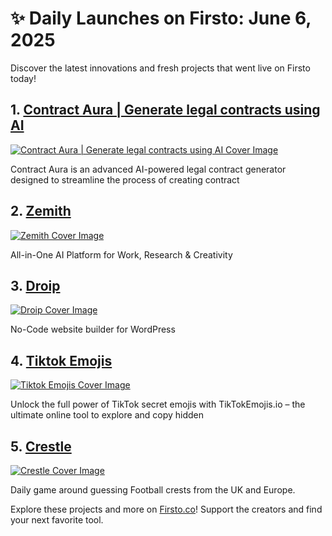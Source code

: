 # ✨ Daily Launches on Firsto: June 6, 2025

Discover the latest innovations and fresh projects that went live on Firsto today!

## 1. [Contract Aura | Generate legal contracts using AI](https://firsto.co/projects/contract-aura-generate-legal-contracts-using-ai)

[![Contract Aura | Generate legal contracts using AI Cover Image](https://607255gt6f.ufs.sh/f/ViZtN9dvJxPtsk2LU9KNHlhmD6Z8sdEqQMcVSCFPk9IvzUKO)](https://firsto.co/projects/contract-aura-generate-legal-contracts-using-ai)

 Contract Aura is an advanced AI-powered legal contract generator designed to streamline the process of creating contract



## 2. [Zemith](https://firsto.co/projects/zemith)

[![Zemith Cover Image](https://607255gt6f.ufs.sh/f/ViZtN9dvJxPtF5fgQFpqVlUuO8kQbWrnT5AdCywPi9mcgB3D)](https://firsto.co/projects/zemith)

 All-in-One AI Platform for Work, Research & Creativity



## 3. [Droip](https://firsto.co/projects/droip)

[![Droip Cover Image](https://607255gt6f.ufs.sh/f/ViZtN9dvJxPtBO9c7cAkVSo7eOmFR46850JCZbH21YWId3gv)](https://firsto.co/projects/droip)

 No-Code website builder for WordPress



## 4. [Tiktok Emojis](https://firsto.co/projects/tiktok-emojis)

[![Tiktok Emojis Cover Image](https://607255gt6f.ufs.sh/f/ViZtN9dvJxPtQLPnaGNHW9egfAnS2ZtE6DrJ5xUhm4KRv3kC)](https://firsto.co/projects/tiktok-emojis)

 Unlock the full power of TikTok secret emojis with TikTokEmojis.io – the ultimate online tool to explore and copy hidden



## 5. [Crestle](https://firsto.co/projects/crestle)

[![Crestle Cover Image](https://607255gt6f.ufs.sh/f/ViZtN9dvJxPtYFT7tAasru74fxBGnI2OWyKXtaLsCUpbA1id)](https://firsto.co/projects/crestle)

 Daily game around guessing Football crests from the UK and Europe. 




Explore these projects and more on [Firsto.co](https://firsto.co)! Support the creators and find your next favorite tool.
